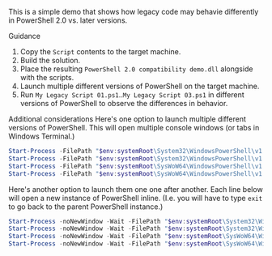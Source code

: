 This is a simple demo that shows how legacy code may behavie differently in PowerShell 2.0 vs. later versions.

Guidance
1. Copy the `Script` contents to the target machine.
1. Build the solution.
1. Place the resulting `PowerShell 2.0 compatibility demo.dll` alongside with the scripts.
1. Launch multiple different versions of PowerShell on the target machine.
1. Run `My Legacy Script 01.ps1`..`My Legacy Script 03.ps1` in different versions of PowerShell to observe the differences in behavior.

Additional considerations
Here's one option to launch multiple different versions of PowerShell. This will open multiple console windows (or tabs in Windows Terminal.)
```PowerShell
Start-Process -FilePath "$env:systemRoot\System32\WindowsPowerShell\v1.0\powershell.exe" -ArgumentList @( '-noExit' )
Start-Process -FilePath "$env:systemRoot\System32\WindowsPowerShell\v1.0\powershell.exe" -ArgumentList @( '-version 2.0 -noExit' )
Start-Process -FilePath "$env:systemRoot\SysWoW64\WindowsPowerShell\v1.0\powershell.exe" -ArgumentList @( '-noExit' )
Start-Process -FilePath "$env:systemRoot\SysWoW64\WindowsPowerShell\v1.0\powershell.exe" -ArgumentList @( '-version 2.0 -noExit' )
```
Here's another option to launch them one one after another. Each line below will open a new instance of PowerShell inline. (I.e. you will have to type `exit` to go back to the parent PowerShell instance.)
```PowerShell
Start-Process -noNewWindow -Wait -FilePath "$env:systemRoot\System32\WindowsPowerShell\v1.0\powershell.exe" -ArgumentList @( '-noExit' )
Start-Process -noNewWindow -Wait -FilePath "$env:systemRoot\System32\WindowsPowerShell\v1.0\powershell.exe" -ArgumentList @( '-version 2.0', '-noExit' )
Start-Process -noNewWindow -Wait -FilePath "$env:systemRoot\SysWoW64\WindowsPowerShell\v1.0\powershell.exe" -ArgumentList @( '-noExit' )
Start-Process -noNewWindow -Wait -FilePath "$env:systemRoot\SysWoW64\WindowsPowerShell\v1.0\powershell.exe" -ArgumentList @( '-version 2.0', '-noExit' )
```
